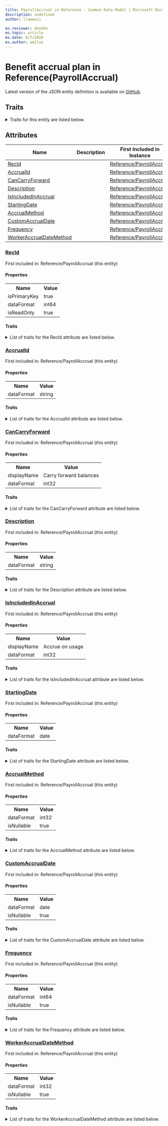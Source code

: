 ```yaml
---
title: PayrollAccrual in Reference - Common Data Model | Microsoft Docs
description: undefined
author: llawwaii

ms.reviewer: deonhe
ms.topic: article
ms.date: 8/7/2020
ms.author: weiluo
---
```


# Benefit accrual plan in Reference(PayrollAccrual)

  
 Latest version of the JSON entity definition is available on <a href="https://github.com/Microsoft/CDM/tree/master/schemaDocuments/core/operationsCommon/Tables/HumanResources/Payroll/Reference/PayrollAccrual.cdm.json" target="_blank">GitHub</a>.  

## Traits

<details>
<summary>Traits for this entity are listed below.  
</summary>

**is.identifiedBy**  
  names a specifc identity attribute to use with an entity  <table><tr><th>Parameter</th><th>Value</th><th>Data type</th><th>Explanation</th></tr><tr><td>attribute</td><td>[PayrollAccrual/(resolvedAttributes)/RecId](#RecId)</td><td>attribute</td><td></td></tr></table>

**is.CDM.entityVersion**  
  <table><tr><th>Parameter</th><th>Value</th><th>Data type</th><th>Explanation</th></tr><tr><td>versionNumber</td><td>"1.0"</td><td>string</td><td>semantic version number of the entity</td></tr></table>

**is.application.releaseVersion**  
  <table><tr><th>Parameter</th><th>Value</th><th>Data type</th><th>Explanation</th></tr><tr><td>releaseVersion</td><td>"10.0.13.0"</td><td>string</td><td>semantic version number of the application introducing this entity</td></tr></table>

**is.localized.displayedAs**  
  Holds the list of language specific display text for an object.  <table><tr><th>Parameter</th><th>Value</th><th>Data type</th><th>Explanation</th></tr><tr><td>localizedDisplayText</td><td><table><tr><th>languageTag</th><th>displayText</th></tr><tr><td>en</td><td>Benefit accrual plan</td></tr></table></td><td>entity</td><td>a reference to the constant entity holding the list of localized text</td></tr></table>

</details>

## Attributes

|Name|Description|First Included in Instance|
|---|---|---|
|[RecId](#RecId)||<a href="PayrollAccrual.md" target="_blank">Reference/PayrollAccrual</a>|
|[AccrualId](#AccrualId)||<a href="PayrollAccrual.md" target="_blank">Reference/PayrollAccrual</a>|
|[CanCarryForward](#CanCarryForward)||<a href="PayrollAccrual.md" target="_blank">Reference/PayrollAccrual</a>|
|[Description](#Description)||<a href="PayrollAccrual.md" target="_blank">Reference/PayrollAccrual</a>|
|[IsIncludedInAccrual](#IsIncludedInAccrual)||<a href="PayrollAccrual.md" target="_blank">Reference/PayrollAccrual</a>|
|[StartingDate](#StartingDate)||<a href="PayrollAccrual.md" target="_blank">Reference/PayrollAccrual</a>|
|[AccrualMethod](#AccrualMethod)||<a href="PayrollAccrual.md" target="_blank">Reference/PayrollAccrual</a>|
|[CustomAccrualDate](#CustomAccrualDate)||<a href="PayrollAccrual.md" target="_blank">Reference/PayrollAccrual</a>|
|[Frequency](#Frequency)||<a href="PayrollAccrual.md" target="_blank">Reference/PayrollAccrual</a>|
|[WorkerAccrualDateMethod](#WorkerAccrualDateMethod)||<a href="PayrollAccrual.md" target="_blank">Reference/PayrollAccrual</a>|

### <a href=#RecId name="RecId">RecId</a>

First included in: Reference/PayrollAccrual (this entity)  

#### Properties

<table><tr><th>Name</th><th>Value</th></tr><tr><td>isPrimaryKey</td><td>true</td></tr><tr><td>dataFormat</td><td>int64</td></tr><tr><td>isReadOnly</td><td>true</td></tr></table>

#### Traits

<details>
<summary>List of traits for the RecId attribute are listed below.</summary>

**is.dataFormat.integer**  
**is.dataFormat.big**  
**is.identifiedBy**  
names a specifc identity attribute to use with an entity  <table><tr><th>Parameter</th><th>Value</th><th>Data type</th><th>Explanation</th></tr><tr><td>attribute</td><td>[PayrollAccrual/(resolvedAttributes)/RecId](#RecId)</td><td>attribute</td><td></td></tr></table>

**is.readOnly**  
**is.dataFormat.integer**  
**is.dataFormat.big**  
</details>

### <a href=#AccrualId name="AccrualId">AccrualId</a>

First included in: Reference/PayrollAccrual (this entity)  

#### Properties

<table><tr><th>Name</th><th>Value</th></tr><tr><td>dataFormat</td><td>string</td></tr></table>

#### Traits

<details>
<summary>List of traits for the AccrualId attribute are listed below.</summary>

**is.dataFormat.character**  
**is.dataFormat.big**  
**is.dataFormat.array**  
**is.dataFormat.character**  
**is.dataFormat.array**  
</details>

### <a href=#CanCarryForward name="CanCarryForward">CanCarryForward</a>

First included in: Reference/PayrollAccrual (this entity)  

#### Properties

<table><tr><th>Name</th><th>Value</th></tr><tr><td>displayName</td><td>Carry forward balances</td></tr><tr><td>dataFormat</td><td>int32</td></tr></table>

#### Traits

<details>
<summary>List of traits for the CanCarryForward attribute are listed below.</summary>

**is.dataFormat.integer**  
**is.localized.displayedAs**  
Holds the list of language specific display text for an object.  <table><tr><th>Parameter</th><th>Value</th><th>Data type</th><th>Explanation</th></tr><tr><td>localizedDisplayText</td><td><table><tr><th>languageTag</th><th>displayText</th></tr><tr><td>en</td><td>Carry forward balances</td></tr></table></td><td>entity</td><td>a reference to the constant entity holding the list of localized text</td></tr></table>

**is.dataFormat.integer**  
</details>

### <a href=#Description name="Description">Description</a>

First included in: Reference/PayrollAccrual (this entity)  

#### Properties

<table><tr><th>Name</th><th>Value</th></tr><tr><td>dataFormat</td><td>string</td></tr></table>

#### Traits

<details>
<summary>List of traits for the Description attribute are listed below.</summary>

**is.dataFormat.character**  
**is.dataFormat.big**  
**is.dataFormat.array**  
**is.dataFormat.character**  
**is.dataFormat.array**  
</details>

### <a href=#IsIncludedInAccrual name="IsIncludedInAccrual">IsIncludedInAccrual</a>

First included in: Reference/PayrollAccrual (this entity)  

#### Properties

<table><tr><th>Name</th><th>Value</th></tr><tr><td>displayName</td><td>Accrue on usage</td></tr><tr><td>dataFormat</td><td>int32</td></tr></table>

#### Traits

<details>
<summary>List of traits for the IsIncludedInAccrual attribute are listed below.</summary>

**is.dataFormat.integer**  
**is.localized.displayedAs**  
Holds the list of language specific display text for an object.  <table><tr><th>Parameter</th><th>Value</th><th>Data type</th><th>Explanation</th></tr><tr><td>localizedDisplayText</td><td><table><tr><th>languageTag</th><th>displayText</th></tr><tr><td>en</td><td>Accrue on usage</td></tr></table></td><td>entity</td><td>a reference to the constant entity holding the list of localized text</td></tr></table>

**is.dataFormat.integer**  
</details>

### <a href=#StartingDate name="StartingDate">StartingDate</a>

First included in: Reference/PayrollAccrual (this entity)  

#### Properties

<table><tr><th>Name</th><th>Value</th></tr><tr><td>dataFormat</td><td>date</td></tr></table>

#### Traits

<details>
<summary>List of traits for the StartingDate attribute are listed below.</summary>

**is.dataFormat.date**  
**means.measurement.date**  
**is.dataFormat.date**  
</details>

### <a href=#AccrualMethod name="AccrualMethod">AccrualMethod</a>

First included in: Reference/PayrollAccrual (this entity)  

#### Properties

<table><tr><th>Name</th><th>Value</th></tr><tr><td>dataFormat</td><td>int32</td></tr><tr><td>isNullable</td><td>true</td></tr></table>

#### Traits

<details>
<summary>List of traits for the AccrualMethod attribute are listed below.</summary>

**is.dataFormat.integer**  
**is.nullable**  
The attribute value may be set to NULL.  

**is.dataFormat.integer**  
</details>

### <a href=#CustomAccrualDate name="CustomAccrualDate">CustomAccrualDate</a>

First included in: Reference/PayrollAccrual (this entity)  

#### Properties

<table><tr><th>Name</th><th>Value</th></tr><tr><td>dataFormat</td><td>date</td></tr><tr><td>isNullable</td><td>true</td></tr></table>

#### Traits

<details>
<summary>List of traits for the CustomAccrualDate attribute are listed below.</summary>

**is.dataFormat.date**  
**means.measurement.date**  
**is.nullable**  
The attribute value may be set to NULL.  

**is.dataFormat.date**  
</details>

### <a href=#Frequency name="Frequency">Frequency</a>

First included in: Reference/PayrollAccrual (this entity)  

#### Properties

<table><tr><th>Name</th><th>Value</th></tr><tr><td>dataFormat</td><td>int64</td></tr><tr><td>isNullable</td><td>true</td></tr></table>

#### Traits

<details>
<summary>List of traits for the Frequency attribute are listed below.</summary>

**is.dataFormat.integer**  
**is.dataFormat.big**  
**is.nullable**  
The attribute value may be set to NULL.  

**is.dataFormat.integer**  
**is.dataFormat.big**  
</details>

### <a href=#WorkerAccrualDateMethod name="WorkerAccrualDateMethod">WorkerAccrualDateMethod</a>

First included in: Reference/PayrollAccrual (this entity)  

#### Properties

<table><tr><th>Name</th><th>Value</th></tr><tr><td>dataFormat</td><td>int32</td></tr><tr><td>isNullable</td><td>true</td></tr></table>

#### Traits

<details>
<summary>List of traits for the WorkerAccrualDateMethod attribute are listed below.</summary>

**is.dataFormat.integer**  
**is.nullable**  
The attribute value may be set to NULL.  

**is.dataFormat.integer**  
</details>
